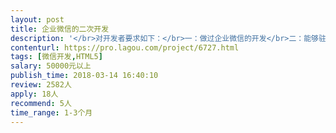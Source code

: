 ```yaml
---                
layout: post       
title: 企业微信的二次开发           
description: '</br>对开发者要求如下：</br>一：做过企业微信的开发</br>二：能够驻场开发</br>三：有过3年项目经验</br>四：有责任心</br>项目描述如下：</br>企业微信与财务系统对接，实现移动办公具体部分功能如下：</br>	结算业务	员工填写结算申请并提交；查看申请的历史记录及审批进度；员工可接收审批提醒、进度提醒</br>	电子票据	员工填写票据申请并提交；查看申请的历史记录及审批进度；员工可接收审批提醒、进度提醒</br>	个人中心	员工可查询自己的账户余额、交易记录及每笔交易的详细账单；员工可接收余额变动消息提醒</br>	数据统计	按月份、季度统计结算、信贷、票据的收入支出数据并以图表形式直观展示</br>微数据	数据报表	对接财务系统并获取原始数据，以图表形式按账单数、金额、时效等维度统计分析各地区的交易情况</br>消息中心	消息中心	对接财务系统，可将付款通知、支付通知、流程提醒等消息自动推送到对应的人员</br>'     
contenturl: https://pro.lagou.com/project/6727.html      
tags: [微信开发,HTML5]            
salary: 50000元以上          
publish_time: 2018-03-14 16:40:10         
review: 2582人                   
apply: 18人                   
recommend: 5人                   
time_range: 1-3个月              
---                 
```

